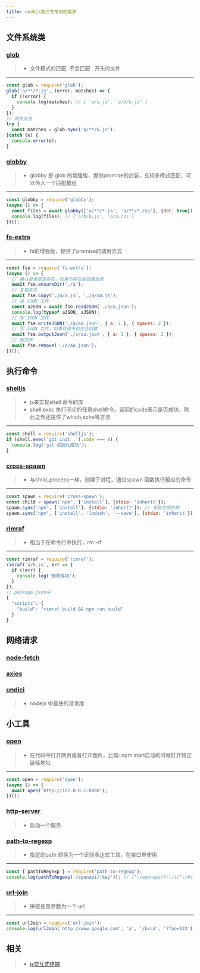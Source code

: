 ```yaml
---
title: nodejs第三方常用的模块
---
```


## 文件系统类
### [glob](https://github.com/isaacs/node-glob)
> - 文件模式的匹配, 不会匹配 . 开头的文件
---
```javascript
const glob = require('glob');
glob('a/**/*.js', (error, matches) => {
  if (!error) {
    console.log(matches); // [ 'a/a.js', 'a/b/b.js' ]
  }
});
// 同步方法
try {
  const matches = glob.sync('a/**/&.js');
}catch (e) {
  console.error(e);
}
```

### [globby](https://github.com/sindresorhus/globby)
> - globby 是 glob 的增强版，提供promise的封装，支持多模式匹配，可以传入一个匹配数组
---
```javascript
const globby = require('globby');
(async () => {
  const files = await globby(['a/**/*.js', 'a/**/*.css'], {dot: true});
  console.log(files); // ['a/b/b.js', 'a/a.css']
})();
```

### [fs-extra](https://github.com/jprichardson/node-fs-extra)
> - fs的增强版，提供了promise的调用方式
---
```javascript
const fse = require('fs-extra');
(async () => {
  // 确认目录是否存在，如果不存在会创建目录
  await fse.ensureDir('./a');
  // 复制文件
  await fse.copy('./a/a.js', './a/aa.js');
  // 读 JSON 文件
  const aJSON = await fse.readJSON('./a/a.json');
  console.log(typeof aJSON, aJSON);
  // 写 JSON 文件
  await fse.writeJSON('./a/aa.json', { a: 1 }, { spaces: 2 });
  // 写 JSON 文件，如果目录不存在会创建
  await fse.outputJson('./c/aa.json', { a: 1 }, { spaces: 2 });
  // 删文件
  await fse.remove('./a/aa.json');
})();
```

## 执行命令
### [shelljs](https://github.com/shelljs/shelljs)
> - js来实现shell 命令的库
> - shell.exec 执行同步的任意shell命令，返回的code表示是否成功，除此之外还提供了which,echo等方法
---
```javascript
const shell = require('shelljs');
if (shell.exec('git init .').code === 0) {
  console.log('git 初始化成功');
}
```

### [cross-spawn](https://github.com/moxystudio/node-cross-spawn)
> - 与child_process一样，创建子进程，通过spawn 函数执行相应的命令
---
```javascript
const spawn = require('cross-spawn');
const child = spawn('npm', ['install'], {stdio: 'inherit'});
spawn.sync('npm', ['install'], {stdio: 'inherit'}); // 安装全部依赖
spawn.sync('npm', ['install', 'lodash', '--save'], {stdio: 'inherit'}); // 安装部分依赖
```

### [rimraf](https://github.com/isaacs/rimraf)
> - 相当于在命令行中执行，rm -rf
---
```javascript
const rimraf = require('rimraf');
rimraf('a/b.js', err => {
  if (!err) {
    console.log('删除成功');
  }
});
// package.json中
{
  "scripts": {
    "build": "rimraf build && npm run build"  
  }
}
```

## 网络请求
### [node-fetch](https://github.com/node-fetch/node-fetch)
### [axios](https://github.com/axios/axios)
### [undici](https://undici.nodejs.org/#/)
> - nodejs 中最快的请求库

## 小工具
### [open](https://github.com/sindresorhus/open)
> - 在代码中打开网页或者打开图片，比如: npm start启动的时候打开特定链接地址
---
```javascript
const open = require('open');
(async () => {
  await open('http://127.0.0.1:8080');
})();
```

### [http-server](https://github.com/http-party/http-server)
> - 启动一个服务

### [path-to-regexp](https://github.com/pillarjs/path-to-regexp)
> - 指定的path 转换为一个正则表达式工具，在接口里使用
---
```javascript
const { pathToRegexp } = require('path-to-regexp');
console.log(pathToRegexp('/openapi/:key')); // /^\/openapi(?:\/([^\/#\?]+?))[\/#\?]?$/i
```

### [url-join](https://github.com/jfromaniello/url-join)
> - 拼接任意参数为一个 url 
---
```javascript
const urlJoin = require('url-join');
console.log(urlJoin('http://www.google.com', 'a', '/b/cd', '?foo=123')); // http://www.google.com/a/b/cd?foo=123
```

## 相关
> - [js交互式终端](https://mp.weixin.qq.com/s/jemlh2b_lYWPqlXO7fUdSQ)
